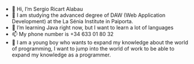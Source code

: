 - 👋 Hi, I’m Sergio Ricart Alabau
- 👀 I am studying the advanced degree of DAW (Web Application Development) at the La Sénia Institute in Paiporta.
- 🌱 I’m learning Java right now, but I want to learn a lot of languages
- 📫 My phone number is +34 633 01 80 32
- 🏀 I am a young boy who wants to expand my knowledge about the world of programming, I want to jump into the world of work to be able to expand my knowledge as a programmer.

